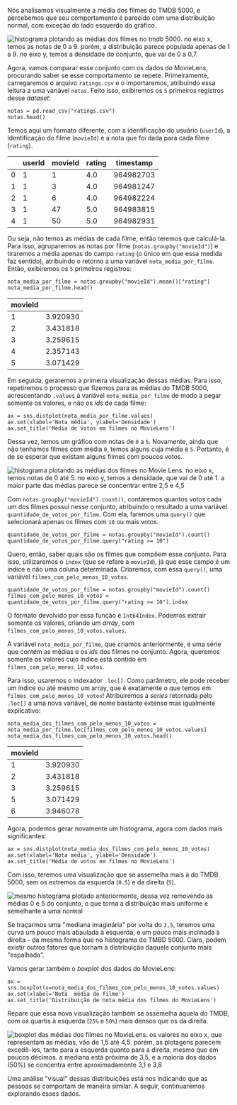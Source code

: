 Nós analisamos visualmente a média dos filmes do TMDB 5000, e percebemos que seu comportamento é parecido com uma distribuição normal, com exceção do lado esquerdo do gráfico. 

![histograma plotando as médias dos filmes no tmdb 5000. no eixo x, temos as notas de 0 a 9. porém, a distribuição parece populada apenas de 1 a 9. no eixo y, temos a densidade do conjunto, que vai de 0 a 0,7.](https://s3.amazonaws.com/caelum-online-public/1112+-+data-science-testes-estatisticos/Transcri%C3%A7%C3%A3o/Imagens/histogramav5.png)

Agora, vamos comparar esse conjunto com os dados do MovieLens, procurando saber se esse comportamento se repete. Primeiramente, carregaremos o arquivo  `ratings.csv` e o importaremos, atribuindo essa leitura a uma variável `notas`. Feito isso, exibiremos os `5` primeiros registros desse *dataset*:

```
notas = pd.read_csv("ratings.csv")
notas.head()
```

Temos aqui um formato diferente, com a identificação do usuário (`userId`), a identificação do filme (`movieId`) e a nota que foi dada para cada filme (`rating`). 

|   | userId | movieId | rating | timestamp |
|---|--------|---------|--------|-----------|
| 0 | 1      | 1       | 4.0    | 964982703 |
| 1 | 1      | 3       | 4.0    | 964981247 |
| 2 | 1      | 6       | 4.0    | 964982224 |
| 3 | 1      | 47      | 5.0    | 964983815 |
| 4 | 1      | 50      | 5.0    | 964982931 |

Ou seja, não temos as médias de cada filme, então teremos que calculá-la. Para isso, agruparemos as notas por filme (`notas.groupby("movieId")`) e tiraremos a média apenas do campo `rating` (o único em que essa medida faz sentido), atribuindo o retorno a uma variável `nota_media_por_filme`. Então, exibiremos os `5` primeiros registros: 

```
nota_media_por_filme = notas.groupby("movieId").mean()["rating"]
nota_media_por_filme.head()
```

| movieId |                |
|---------|----------------|
| 1       | 3.920930       |
| 2       | 3.431818       |
| 3       | 3.259615       |
| 4       | 2.357143       |
| 5       | 3.071429       |

Em seguida, geraremos a primeira visualização dessas médias. Para isso, repetiremos o processo que fizemos para as médias do TMDB 5000, acrescentando `.values` à variável `nota_media_por_filme` de modo a pegar somente os valores, e não os *ids* de cada filme: 

```
ax = sns.distplot(nota_media_por_filme.values)
ax.set(xlabel='Nota média', ylabel='Densidade')
ax.set_title('Média de votos em filmes no MovieLens')
```

Dessa vez, temos um gráfico com notas de `0` a `5`. Novamente, ainda que não tenhamos filmes com média `0`, temos alguns cuja média é `5`. Portanto, é de se esperar que existam alguns filmes com poucos votos.

![histograma plotando as médias dos filmes no Movie Lens. no eixo x, temos notas de 0 até 5. no eixo y, temos a densidade, que vai de 0 até 1. a maior parte das médias parece se concentrar entre 2,5 e 4,5](https://s3.amazonaws.com/caelum-online-public/1112+-+data-science-testes-estatisticos/Transcri%C3%A7%C3%A3o/Imagens/histograma2.png)

Com `notas.groupby("movieId").count()`, contaremos quantos votos cada um dos filmes possui nesse conjunto, atribuindo o resultado a uma variável `quantidade_de_votos_por_filme`. Com ela, faremos uma `query()` que selecionará apenas os filmes com `10` ou mais votos.


```
quantidade_de_votos_por_filme = notas.groupby("movieId").count()
quantidade_de_votos_por_filme.query("rating >= 10")
```

Quero, então, saber quais são os filmes que compõem esse conjunto. Para isso, utilizaremos o `index` (que se refere a `movieId`), já que esse campo é um índice e não uma coluna determinada. Criaremos, com essa `query()`, uma variável `filmes_com_pelo_menos_10_votos`. 

```
quantidade_de_votos_por_filme = notas.groupby("movieId").count()
filmes_com_pelo_menos_10_votos = quantidade_de_votos_por_filme.query("rating >= 10").index
```

O formato devolvido por essa função é `Int64Index`. Podemos extrair somente os valores, criando um *array*, com `filmes_com_pelo_menos_10_votos.values`.

A variável `nota_media_por_filme`, que criamos anteriormente, é uma série que contém as médias e os *ids* dos filmes no conjunto. Agora, queremos somente os valores cujo índice está contido em `filmes_com_pelo_menos_10_votos`.

Para isso, usaremos o indexador `.loc[]`. Como parâmetro, ele pode receber um índice ou até mesmo um array, que é exatamente o que temos em `filmes_com_pelo_menos_10_votos`! Atribuiremos a *series* retornada pelo `.loc[]` a uma nova variável, de nome bastante extenso mas igualmente explicativo: 

```
nota_media_dos_filmes_com_pelo_menos_10_votos = nota_media_por_filme.loc[filmes_com_pelo_menos_10_votos.values]
nota_media_dos_filmes_com_pelo_menos_10_votos.head()
```

| movieId |          |
|---------|----------|
| 1       | 3.920930 |
| 2       | 3.431818 |
| 3       | 3.259615 |
| 5       | 3.071429 |
| 6       | 3.946078 |

Agora, podemos gerar novamente um histograma, agora com dados mais significantes:

```
ax = sns.distplot(nota_media_dos_filmes_com_pelo_menos_10_votos)
ax.set(xlabel='Nota média', ylabel='Densidade')
ax.set_title('Média de votos em filmes no MovieLens')
```

Com isso, teremos uma visualização que se assemelha mais à do TMDB 5000, sem os extremos da esquerda (`0.5`) e da direita (`5`). 

![mesmo histograma plotado anteriormente, dessa vez removendo as médias 0 e 5 do conjunto, o que torna a distribuição mais uniforme e semelhante a uma normal](https://s3.amazonaws.com/caelum-online-public/1112+-+data-science-testes-estatisticos/Transcri%C3%A7%C3%A3o/Imagens/histograma2v2.png)

Se traçarmos uma "mediana imaginária" por volta do  `3,5`, teremos uma curva um pouco mais abaulada à esquerda, e um pouco mais inclinada à direita - da mesma forma que no histograma do TMBD 5000. Claro, podem existir outros fatores que tornam a distribuição daquele conjunto mais "espalhada". 

Vamos gerar também o *boxplot* dos dados do MovieLens:

```
ax = sns.boxplot(x=nota_media_dos_filmes_com_pelo_menos_10_votos.values)
ax.set(xlabel='Nota  média do filme')
ax.set_title('Distribuição de nota média dos filmes do MovieLens')
```

Repare que essa nova visualização também se assemelha àquela do TMDB, com os quartis à esquerda (`25%` e `50%`) mais densos que os da direita. 

![boxplot das médias dos filmes no MovieLens. os valores no eixo x, que representam as médias, vão de 1,5 até 4,5. porém, as plotagens parecem excedê-los, tanto para a esquerda quanto para a direita, mesmo que em poucos décimos. a mediana está próxima de 3,5, e a maioria dos dados (50%) se concentra entre aproximadamente 3,1 e 3,8](https://s3.amazonaws.com/caelum-online-public/1112+-+data-science-testes-estatisticos/Transcri%C3%A7%C3%A3o/Imagens/boxplot2.png)

Uma análise "visual" dessas distribuições está nos indicando que as pessoas se comportam de maneira similar. A seguir, continuaremos explorando esses dados.